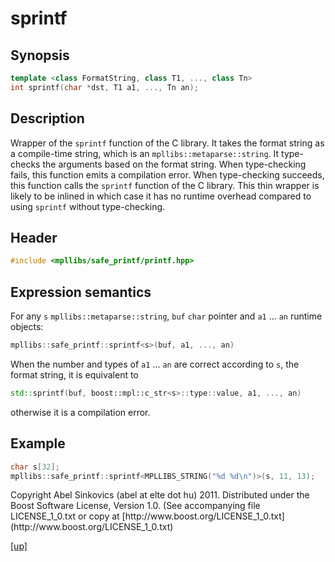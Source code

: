 # sprintf

## Synopsis

```cpp
template <class FormatString, class T1, ..., class Tn>
int sprintf(char *dst, T1 a1, ..., Tn an);
```

## Description

Wrapper of the `sprintf` function of the C library. It takes the format string
as a compile-time string, which is an `mpllibs::metaparse::string`.
It type-checks the arguments based on the format string. When type-checking
fails, this function emits a compilation error. When type-checking succeeds,
this function calls the `sprintf` function of the C library. This thin wrapper
is likely to be inlined in which case it has no runtime overhead compared to
using `sprintf` without type-checking.

## Header

```cpp
#include <mpllibs/safe_printf/printf.hpp>
```

## Expression semantics

For any `s` `mpllibs::metaparse::string`, `buf` `char` pointer and
`a1` ... `an` runtime objects:

```cpp
mpllibs::safe_printf::sprintf<s>(buf, a1, ..., an)
```

When the number and types of `a1` ... `an` are correct according to `s`, the
format string, it is equivalent to

```cpp
std::sprintf(buf, boost::mpl::c_str<s>::type::value, a1, ..., an)
```

otherwise it is a compilation error.

## Example

```cpp
char s[32];
mpllibs::safe_printf::sprintf<MPLLIBS_STRING("%d %d\n")>(s, 11, 13);
```

<p class="copyright">
Copyright Abel Sinkovics (abel at elte dot hu) 2011.
Distributed under the Boost Software License, Version 1.0.
(See accompanying file LICENSE_1_0.txt or copy at
[http://www.boost.org/LICENSE_1_0.txt](http://www.boost.org/LICENSE_1_0.txt)
</p>

[[up]](index.html)




